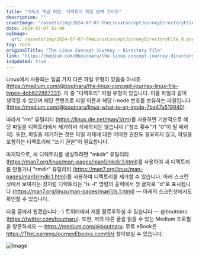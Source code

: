 ```yaml
---
title: "리눅스 개념 여정  디렉토리 파일 완벽 가이드"
description: ""
coverImage: "/assets/img/2024-07-07-TheLinuxConceptJourneyDirectoryFile_0.png"
date: 2024-07-07 02:49
ogImage:
  url: /assets/img/2024-07-07-TheLinuxConceptJourneyDirectoryFile_0.png
tag: Tech
originalTitle: "The Linux Concept Journey — Directory File"
link: "https://medium.com/@boutnaru/the-linux-concept-journey-directory-file-74ba52001fc5"
isUpdated: true
---
```


Linux에서 사용되는 일곱 가지 다른 파일 유형이 있음을 아시죠 (https://medium.com/@boutnaru/the-linux-concept-journey-linux-file-types-4cb622887331). 이 중 "디렉토리" 파일 유형이 있습니다. 이를 파일과 같이 생각할 수 있으며 해당 콘텐츠로 파일 이름과 해당 i-node 번호를 보유하는 파일입니다 (https://medium.com/@boutnaru/linux-what-is-an-inode-7ba47a519940).

따라서 "rm" 유틸리티 (https://linux.die.net/man/1/rm)를 사용하면 기본적으로 해당 파일을 디렉토리에서 제거하며 삭제하지는 않습니다 ("참조 횟수"가 "0"이 될 때까지). 또한, 파일을 제거하는 것은 파일 자체에 대한 어떠한 권한도 필요하지 않고, 파일을 포함하는 디렉토리에 "쓰기 권한"이 필요합니다.

마지막으로, 새 디렉토리를 생성하려면 "mkdir" 유틸리티 (https://man7.org/linux/man-pages/man1/mkdir.1.html)를 사용하여 새 디렉토리를 만들거나 "rmdir" 유틸리티 (https://man7.org/linux/man-pages/man1/rmdir.1.html)를 사용하여 디렉토리를 제거할 수 있습니다. 아래 스크린샷에서 보여지는 것처럼 디렉토리는 "ls -l" 명령의 출력에서 첫 글자로 "d"로 표시됩니다 (https://man7.org/linux/man-pages/man1/ls.1.html) — 아래의 스크린샷에서도 확인할 수 있습니다.

다음 글에서 뵙겠습니다 ;-) 트위터에서 저를 팔로우하실 수 있습니다 — @boutnaru (https://twitter.com/boutnaru). 또한, 저의 다른 글을 읽을 수 있는 Medium 프로필을 방문하세요 — https://medium.com/@boutnaru. 무료 eBook은 https://TheLearningJourneyEbooks.com에서 찾아보실 수 있습니다.

<div class="content-ad"></div>

![Image](/assets/img/2024-07-07-TheLinuxConceptJourneyDirectoryFile_0.png)
